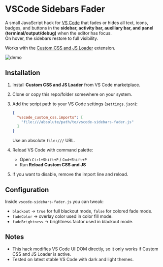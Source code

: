 # VSCode Sidebars Fader

A small JavaScript hack for [VS Code](https://code.visualstudio.com/) that fades or hides all text, icons, badges, and buttons in the **sidebar, activity bar, auxiliary bar, and panel (terminal/output/debug)** when the editor has focus.  
On hover, the sidebars restore to full visibility.

Works with the [Custom CSS and JS Loader](https://marketplace.visualstudio.com/items?itemName=be5invis.vscode-custom-css) extension.

![demo](https://github.com/user-attachments/assets/00e70b87-73ee-443e-b555-bdcc396c0044)


## Installation

1. Install **Custom CSS and JS Loader** from VS Code marketplace.
2. Clone or copy this repo/folder somewhere on your system.
3. Add the script path to your VS Code settings (`settings.json`):

   ```json
   {
     "vscode_custom_css.imports": [
       "file:///absolute/path/to/vscode-sidebars-fader.js"
     ]
   }
   ```

   Use an absolute `file:///` URL.

4. Reload VS Code with command palette:
   - Open `Ctrl+Shift+P` / `Cmd+Shift+P`
   - Run **Reload Custom CSS and JS**

5. If you want to disable, remove the import line and reload.

## Configuration

Inside `vscode-sidebars-fader.js` you can tweak:

- `blackout` → `true` for full blackout mode, `false` for colored fade mode.
- `fadeColor` → overlay color used in color fill mode.
- `fadeBrightness` → brightness factor used in blackout mode.

## Notes

- This hack modifies VS Code UI DOM directly, so it only works if Custom CSS and JS Loader is active.
- Tested on latest stable VS Code with dark and light themes.
